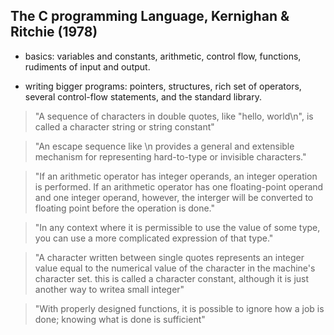 ## The C programming Language, Kernighan & Ritchie (1978)

- basics: variables and constants, arithmetic, control flow, functions, rudiments of input and output.

- writing bigger programs: pointers, structures, rich set of operators, several control-flow statements, and the standard library.

> "A sequence of characters in double quotes, like "hello, world\n", is called a character string or string constant"

> "An escape sequence like \n provides a general and extensible mechanism for representing hard-to-type or invisible characters."

> "If an arithmetic operator has integer operands, an integer operation is performed. If an arithmetic operator has one floating-point operand and one integer operand, however, the interger will be converted to floating point before the operation is done."

> "In any context where it is permissible to use the value of some type, you can use a more complicated expression of that type."

> "A character written between single quotes represents an integer value equal to the numerical value of the character in the machine's character set. this is called a character constant, although it is just another way to writea small integer"

> "With properly designed functions, it is possible to ignore how a job is done; knowing what is done is sufficient"
